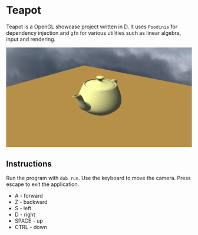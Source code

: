 # Teapot

Teapot is a OpenGL showcase project written in D. It uses `Poodinis` for dependency injection and `gfm` for various utilities such as linear algebra, input and rendering.

![demo](https://github.com/peerhenry/teapot/blob/master/Capture.PNG)

## Instructions

Run the program with `dub run`.
Use the keyboard to move the camera.
Press escape to exit the application.

* A - forward
* Z - backward
* S - left
* D - right
* SPACE - up
* CTRL - down